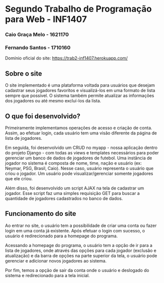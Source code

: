 # Segundo Trabalho de Programação para Web - INF1407
### Caio Graça Melo - 1621170 
### Fernando Santos - 1710160

Domínio oficial do site: https://trab2-inf1407.herokuapp.com/

## Sobre o site
O site implementado é uma plataforma voltada para usuários que desejam cadastrar seus jogadores favoritos e visualizá-los em uma formato de lista sempre que possível. O sistema também permite atualizar as informações dos jogadores ou até mesmo excluí-los da lista.

## O que foi desenvolvido?
Primeiramente implementamos operações de acesso e criação de conta. Assim, ao efetuar login, cada usuário tem uma visão diferente da página de lista de jogadores.

Em seguida, foi desenvolvido um CRUD no myapp - nossa aplicação dentro do projeto Django - com todas as views e templates necessários para poder gerenciar um banco de dados de jogadores de futebol. Uma instância de jogador no sistema é composta de nome, time, nação e usuário (ex: Neymar, PSG, Brasil, Caio). Nesse caso, usuário representa o usuário que criou o jogador. Um usuário pode visualizar/gerenciar somente jogadores que ele criou.

Além disso, foi desenvolvido um script AJAX na tela de cadastrar um jogador. Esse script faz uma simples requisição GET para buscar a quantidade de jogadores cadastrados no banco de dados.

## Funcionamento do site
Ao entrar no site, o usuário tem a possibilidade de criar uma conta ou fazer login em uma conta já existente. Após efetuar o login com sucesso, o usuário é redirecionado para a homepage do programa.

Acessando a homepage do programa, o usuário tem a opção de ir para a lista de jogadores, onde através das opções para cada jogador (exclusão e atualização) e da barra de opções na parte superior da tela, o usuário pode gerenciar e adicionar novos jogadores ao sistema.

Por fim, temos a opção de sair da conta onde o usuário e deslogado do sistema e redirecionado para a tela inicial.
